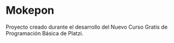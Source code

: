 # Mokepon
Proyecto creado durante el desarrollo del Nuevo Curso Gratis de Programación Básica de Platzi.
